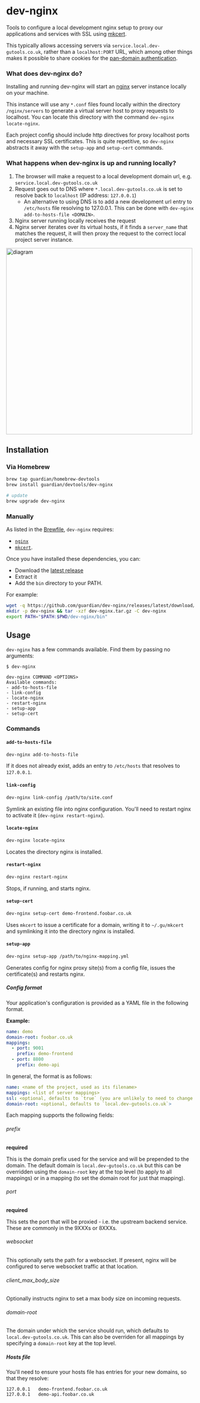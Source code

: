 # dev-nginx

Tools to configure a local development nginx setup to proxy our applications and services with SSL using [mkcert](https://github.com/FiloSottile/mkcert).

This typically allows accessing servers via
`service.local.dev-gutools.co.uk`, rather than a `localhost:PORT` URL,
which among other things makes it possible to share cookies for the [pan-domain authentication](https://github.com/guardian/pan-domain-authentication).

### What does dev-nginx do?

Installing and running dev-nginx will start an [nginx](https://nginx.org/en/) server instance locally on your machine.

This instance will use any `*.conf` files found locally within the directory `/nginx/servers` to generate a virtual server host to proxy requests to localhost. You can locate this directory with the command `dev-nginx locate-nginx`.

Each project config should include http directives for proxy localhost ports and necessary SSL certificates. This is quite repetitive, so `dev-nginx` abstracts it away with the `setup-app` and `setup-cert` commands.

### What happens when dev-nginx is up and running locally?

1. The browser will make a request to a local development domain url, e.g. `service.local.dev-gutools.co.uk`
2. Request goes out to DNS where `*.local.dev-gutools.co.uk` is set to resolve back to `localhost` (IP address: `127.0.0.1`)
   - An alternative to using DNS is to add a new development url entry to `/etc/hosts` file resolving to 127.0.0.1. This can be done with `dev-nginx add-to-hosts-file <DOMAIN>`.
3. Nginx server running locally receives the request
4. Nginx server iterates over its virtual hosts, if it finds a `server_name` that matches the request, it will then proxy the request to the correct local project server instance.

<img src="https://user-images.githubusercontent.com/32312712/61088623-b004c980-a430-11e9-8a8b-eb78856c90d9.png" alt="diagram" width="500"/>

## Installation

### Via Homebrew

```bash
brew tap guardian/homebrew-devtools
brew install guardian/devtools/dev-nginx

# update
brew upgrade dev-nginx
```

### Manually

As listed in the [Brewfile](./Brewfile), `dev-nginx` requires:

- [`nginx`](https://docs.nginx.com/nginx/admin-guide/installing-nginx/installing-nginx-open-source/)
- [`mkcert`](https://github.com/FiloSottile/mkcert).

Once you have installed these dependencies, you can:

- Download the [latest release](https://github.com/guardian/dev-nginx/releases/latest)
- Extract it
- Add the `bin` directory to your PATH.

For example:

```bash
wget -q https://github.com/guardian/dev-nginx/releases/latest/download/dev-nginx.tar.gz
mkdir -p dev-nginx && tar -xzf dev-nginx.tar.gz -C dev-nginx
export PATH="$PATH:$PWD/dev-nginx/bin"
```

## Usage

`dev-nginx` has a few commands available. Find them by passing no arguments:

```console
$ dev-nginx

dev-nginx COMMAND <OPTIONS>
Available commands:
- add-to-hosts-file
- link-config
- locate-nginx
- restart-nginx
- setup-app
- setup-cert
```

### Commands

#### `add-to-hosts-file`

```bash
dev-nginx add-to-hosts-file
```

If it does not already exist, adds an entry to `/etc/hosts` that resolves to `127.0.0.1`.

#### `link-config`

```bash
dev-nginx link-config /path/to/site.conf
```

Symlink an existing file into nginx configuration. You'll need to restart nginx to activate it (`dev-nginx restart-nginx`).

#### `locate-nginx`

```bash
dev-nginx locate-nginx
```

Locates the directory nginx is installed.

#### `restart-nginx`

```bash
dev-nginx restart-nginx
```

Stops, if running, and starts nginx.

#### `setup-cert`

```bash
dev-nginx setup-cert demo-frontend.foobar.co.uk
```

Uses `mkcert` to issue a certificate for a domain, writing it to `~/.gu/mkcert` and symlinking it into the directory nginx is installed.

#### `setup-app`

```bash
dev-nginx setup-app /path/to/nginx-mapping.yml
```

Generates config for nginx proxy site(s) from a config file, issues the certificate(s) and restarts nginx.

##### Config format

Your application's configuration is provided as a YAML file in the following format.

**Example:**

```yaml
name: demo
domain-root: foobar.co.uk
mappings:
  - port: 9001
    prefix: demo-frontend
  - port: 8800
    prefix: demo-api
```

In general, the format is as follows:

```yaml
name: <name of the project, used as its filename>
mappings: <list of server mappings>
ssl: <optional, defaults to `true` (you are unlikely to need to change this)>
domain-root: <optional, defaults to `local.dev-gutools.co.uk`>
```

Each mapping supports the following fields:

###### prefix

**required**

This is the domain prefix used for the service and will be prepended to the domain.
The default domain is `local.dev-gutools.co.uk`
but this can be overridden using the `domain-root` key at the top level (to apply to all mappings) or in a mapping (to set the domain root for just that mapping).

###### port

**required**

This sets the port that will be proxied - i.e. the upstream backend service. These are commonly in the 9XXXs or 8XXXs.

###### websocket

This optionally sets the path for a websocket. If present, nginx will be configured to serve websocket traffic at that location.

###### client_max_body_size

Optionally instructs nginx to set a max body size on incoming requests.

###### domain-root

The domain under which the service should run, which defaults to `local.dev-gutools.co.uk`.
This can also be overriden for all mappings by specifying a `domain-root` key at the top level.

##### Hosts file

You'll need to ensure your hosts file has entries for your new domains, so that they resolve:

```
127.0.0.1   demo-frontend.foobar.co.uk
127.0.0.1   demo-api.foobar.co.uk
```
